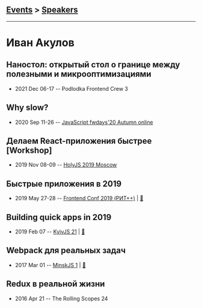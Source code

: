 ## [Events](../README.md) > [Speakers](../speakers.md)
---

# Иван Акулов

## Наностол: открытый стол о границе между полезными и микрооптимизациями
- 2021 Dec 06-17 -- Podlodka Frontend Crew 3    
## Why slow?
- 2020 Sep 11-26 -- [JavaScript fwdays&#39;20 Autumn online](https://youtu.be/NzYSPNnEmXY)    
## Делаем React-приложения быстрее [Workshop]
- 2019 Nov 08-09 -- [HolyJS 2019 Moscow](https://www.youtube.com/watch?v=6FsmxjCAgeE)    
## Быстрые приложения в 2019
- 2019 May 27-28 -- [Frontend Conf 2019 (РИТ++)](https://www.youtube.com/watch?v=iEv1rFujYm4)  | [:notebook:](https://www.dropbox.com/sh/kg71jju3yvj5jqw/AABM7CBfBqsKR1-CBQZ_K6gwa/%D0%9A%D0%BE%D0%BD%D0%B3%D1%80%D0%B5%D1%81%D1%81-%D1%85%D0%BE%D0%BB%D0%BB/28.05/6.%D0%91%D1%8B%D1%81%D1%82%D1%80%D1%8B%D0%B5%20%D0%BF%D1%80%D0%B8%D0%BB%D0%BE%D0%B6%D0%B5%D0%BD%D0%B8%D1%8F%20%D0%B2%202019_%D0%98%D0%B2%D0%B0%D0%BD%20%D0%90%D0%BA%D1%83%D0%BB%D0%BE%D0%B2_%D0%B2%D0%B5%D1%80.1.pptx?dl=0)  
## Building quick apps in 2019
- 2019 Feb 07 -- [KyivJS 21](https://www.youtube.com/watch?v=kNpBcA5GrcU)  | [:notebook:](https://docs.google.com/presentation/d/1GAc1-lY-uqTnzoIN8lWeQpbaBG3zh_eolAHNwAfqE4U/edit)  
## Webpack для реальных задач
- 2017 Mar 01 -- [MinskJS 1](https://www.youtube.com/watch?v=8op8ZtKsrSA)  | [:notebook:](https://iamakulov.com/pages/webpack/slides.pdf)  
## Redux в реальной жизни
- 2016 Apr 21 -- The Rolling Scopes 24    
